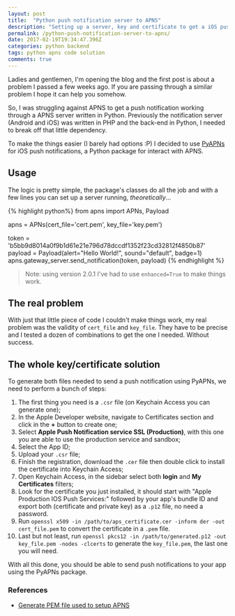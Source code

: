 ```yaml
---
layout: post
title:  "Python push notification server to APNS"
description: "Setting up a server, key and certificate to get a iOS push notification service."
permalink: /python-push-notification-server-to-apns/
date: 2017-02-19T19:34:47.396Z
categories: python backend
tags: python apns code solution
comments: true
---
```


Ladies and gentlemen, I'm opening the blog and the first post is about a problem I passed a few weeks ago. If you are passing through a similar problem I hope it can help you somehow.

So, I was struggling against APNS to get a push notification working through a APNS server written in Python. Previously the notification server (Android and iOS) was written in PHP and the back-end in Python, I needed to break off that little dependency.

To make the things easier (I barely had options :P) I decided to use [PyAPNs](https://github.com/djacobs/PyAPNs) for iOS push notifications, a Python package for interact with APNS.

## Usage

The logic is pretty simple, the package's classes do all the job and with a few lines you can set up a server running, _theoretically_...

{% highlight python%}
from apns import APNs, Payload

apns = APNs(cert_file='cert.pem', key_file='key.pem')

token = 'b5bb9d8014a0f9b1d61e21e796d78dccdf1352f23cd32812f4850b87'
payload = Payload(alert="Hello World!", sound="default", badge=1)
apns.gateway_server.send_notification(token, payload)
{% endhighlight %}

> Note: using version 2.0.1 I've had to use `enhanced=True` to make things work.

## The real problem

With just that little piece of code I couldn't make things work, my real problem was the validity of `cert_file` and `key_file`. They have to be precise and I tested a dozen of combinations to get the one I needed. Without success.

## The whole key/certificate solution

To generate both files needed to send a push notification using PyAPNs, we need to perform a bunch of steps:

1. The first thing you need is a `.csr` file (on Keychain Access you can generate one);
2. In the Apple Developer website, navigate to Certificates section and click in the **+** button to create one;
3. Select **Apple Push Notification service SSL (Production)**, with this one you are able to use the production service and sandbox;
4. Select the App ID;
5. Upload your `.csr` file;
6. Finish the registration, download the `.cer` file then double click to install the certificate into Keychain Access;
7. Open Keychain Access, in the sidebar select both **login** and **My Certificates** filters;
8. Look for the certificate you just installed, it should start with "Apple Production IOS Push Services:" followed by your app's bundle ID and export both (certificate and private key) as a `.p12` file, no need a password.
9. Run `openssl x509 -in /path/to/aps_certificate.cer -inform der -out cert_file.pem` to convert the certificate in a `.pem` file.
10. Last but not least, run `openssl pkcs12 -in /path/to/generated.p12 -out key_file.pem -nodes -clcerts` to generate the `key_file.pem`, the last one you will need.

With all this done, you should be able to send push notifications to your app using the PyAPNs package.

### References

* [Generate PEM file used to setup APNS](http://stackoverflow.com/questions/21250510/generate-pem-file-used-to-setup-apple-push-notification)